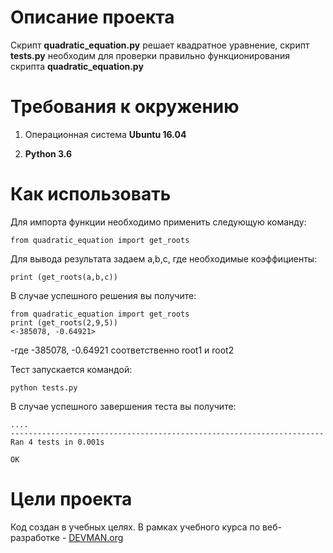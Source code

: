 # Описание проекта

Скрипт **quadratic_equation.py** решает квадратное уравнение, скрипт **tests.py** необходим для проверки правильно функционирования скрипта **quadratic_equation.py**
 
# Требования к окружению


1. Операционная система **Ubuntu 16.04**



1. **Python 3.6**


# Как использовать
Для импорта функции необходимо применить следующую команду:

    from quadratic_equation import get_roots

Для вывода результата задаем a,b,c, где необходимые коэффициенты:

    print (get_roots(a,b,c))

В случае успешного решения вы получите:


    from quadratic_equation import get_roots
    print (get_roots(2,9,5))
    <-385078, -0.64921>

-где -385078, -0.64921 соответственно root1 и root2

Тест запускается командой:


    python tests.py
    

В случае успешного завершения теста вы получите:


    ....
    ----------------------------------------------------------------------
    Ran 4 tests in 0.001s
    
    OK



# Цели проекта

Код создан в учебных целях. В рамках учебного курса по веб-разработке - [DEVMAN.org](https://devman.org/)